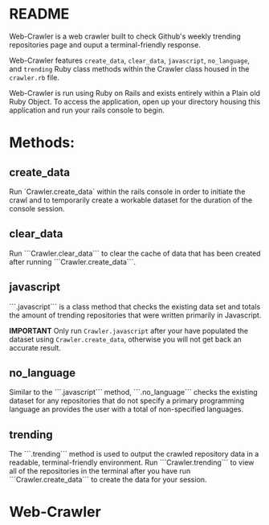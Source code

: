 # README

Web-Crawler is a web crawler built to check Github's weekly trending repositories page and ouput a terminal-friendly response.

Web-Crawler features `create_data`, `clear_data`, `javascript`, `no_language`, and `trending` Ruby class methods within the Crawler class housed in the `crawler.rb` file.

Web-Crawler is run using Ruby on Rails and exists entirely within a Plain old Ruby Object. To access the application, open up your directory housing this application and run your rails console to begin.

# Methods:
<h2>create_data</h2>
Run `Crawler.create_data` within the rails console in order to initiate the crawl and to temporarily create a workable dataset for the duration of the console session.

<h2>clear_data</h2>
Run ```Crawler.clear_data``` to clear the cache of data that has been created after running ```Crawler.create_data```.

<h2>javascript</h2>
```.javascript``` is a class method that checks the existing data set and totals the amount of trending repositories that were written primarily in Javascript. 

<b>IMPORTANT</b>
Only run ```Crawler.javascript``` after your have populated the dataset using ```Crawler.create_data```, otherwise you will not get back an accurate result.

<h2>no_language</h2>
Similar to the ```.javascript``` method, ```.no_language``` checks the existing dataset for any repositories that do not specify a primary programming language an provides the user with a total of non-specified languages.

<h2>trending</h2>
The ```.trending``` method is used to output the crawled repository data in a readable, terminal-friendly environment. Run ```Crawler.trending``` to view all of the repositories in the terminal after you have run ```Crawler.create_data``` to create the data for your session.

# Web-Crawler
